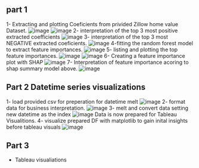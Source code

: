 ## part 1
1- Extracting and plotting  Coeficients from privided Zillow home value Dataset.
 ![image](https://github.com/clovestad/Zillow_Home_Values/assets/103072823/3b73fcb4-847e-4270-8ae7-ae531c0d9533)
![image](https://github.com/clovestad/Zillow_Home_Values/assets/103072823/a998c2de-32c1-47b3-a93f-fce1bc2f21d2)
2- interpretation of the top 3 most positive extracted coefficients
![image](https://github.com/clovestad/Zillow_Home_Values/assets/103072823/1aa91582-77e6-4ec2-ac9d-ea0b0028002f)
3- interpretation of the top 3 most NEGATIVE extracted coeficients.
![image](https://github.com/clovestad/Zillow_Home_Values/assets/103072823/a4b0a888-1cb1-4f04-8b19-c508c02252ea)
4-fitting the random forest model to extract feature importances.
![image](https://github.com/clovestad/Zillow_Home_Values/assets/103072823/a2132649-aa38-4da0-a662-3069b63a5c45)
5- listing and plotting the top feature importances.
![image](https://github.com/clovestad/Zillow_Home_Values/assets/103072823/860159c8-9c4f-4717-be48-61c61bb6575f)
![image](https://github.com/clovestad/Zillow_Home_Values/assets/103072823/ce6d0dba-1124-41c5-95ec-9b20f5968720)
6- Creating a feature importance plot with SHAP
![image](https://github.com/clovestad/Zillow_Home_Values/assets/103072823/3d359372-a7d0-4deb-bb0d-47d4244800d0)
7- Interpretation of feature importance acoring to shap summary model above.
![image](https://github.com/clovestad/Zillow_Home_Values/assets/103072823/f748c57a-28d2-4ee4-a4f1-2af47cfe585c)
## Part 2 Datetime series visualizations
1- load provided csv for preperation for datetime melt
![image](https://github.com/clovestad/Zillow_Home_Values/assets/103072823/1352d80c-1ba0-439e-b09b-3ea56bcab9a9)
2- format data for business interpretation.
![image](https://github.com/clovestad/Zillow_Home_Values/assets/103072823/7a3acbd2-5402-4045-8aa9-9ea63100eff2)
3- melt and convert data setting new datetime as the index
![image](https://github.com/clovestad/Zillow_Home_Values/assets/103072823/18b92470-1e91-477b-9541-1fff9a4d2fcd)
Data is now prepared for Tableau Visualitions.
4- visualize prepared DF with matplotlib to gain inital insights before tableau visuals
![image](https://github.com/clovestad/Zillow_Home_Values/assets/103072823/40ebe1f3-0749-4639-9005-7d9eab926077)

## Part 3
- Tableau visualiations












